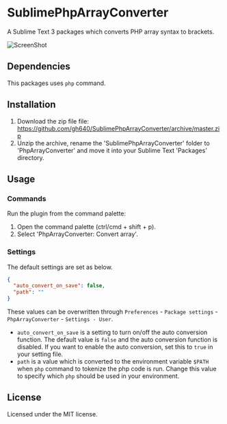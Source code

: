 # SublimePhpArrayConverter

A Sublime Text 3 packages which converts PHP array syntax to brackets.

![ScreenShot](https://raw.github.com/gh640/SublimePhpArrayConverter/master/assets/screenshot.gif)


## Dependencies

This packages uses `php` command.


## Installation

1. Download the zip file file: https://github.com/gh640/SublimePhpArrayConverter/archive/master.zip
2. Unzip the archive, rename the 'SublimePhpArrayConverter' folder to 'PhpArrayConverter' and move it into your Sublime Text 'Packages' directory.


## Usage

### Commands

Run the plugin from the command palette:

1. Open the command palette (ctrl/cmd + shift + p).
2. Select 'PhpArrayConverter: Convert array'.

### Settings

The default settings are set as below.

```json
{
  "auto_convert_on_save": false,
  "path": ""
}
```

These values can be overwritten through `Preferences` - `Package settings` - `PhpArrayConverter` - `Settings - User`.

- `auto_convert_on_save` is a setting to turn on/off the auto conversion function. The default value is `false` and the auto conversion function is disabled. If you want to enable the auto conversion, set this to `true` in your setting file.
- `path` is a value which is converted to the environment variable `$PATH` when `php` command to tokenize the php code is run. Change this value to specify which `php` should be used in your environment.

## License

Licensed under the MIT license.
